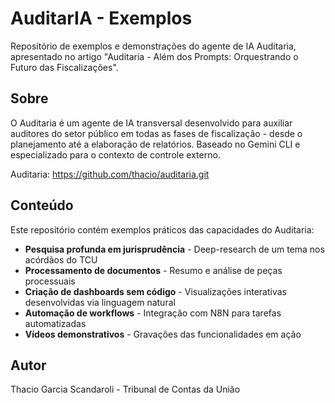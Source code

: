 # AuditarIA - Exemplos

Repositório de exemplos e demonstrações do agente de IA Auditaria, apresentado no artigo "Auditaria - Além dos Prompts: Orquestrando o Futuro das Fiscalizações".

## Sobre

O Auditaria  é um agente de IA transversal desenvolvido para auxiliar auditores do setor público em todas as fases de fiscalização - desde o planejamento até a elaboração de relatórios. Baseado no Gemini CLI e especializado para o contexto de controle externo.

Auditaria: https://github.com/thacio/auditaria.git

## Conteúdo

Este repositório contém exemplos práticos das capacidades do Auditaria:

- **Pesquisa profunda em jurisprudência** - Deep-research de um tema nos acórdãos do TCU
- **Processamento de documentos** - Resumo e análise de peças processuais
- **Criação de dashboards sem código** - Visualizações interativas desenvolvidas via linguagem natural
- **Automação de workflows** - Integração com N8N para tarefas automatizadas
- **Vídeos demonstrativos** - Gravações das funcionalidades em ação

## Autor

Thacio Garcia Scandaroli - Tribunal de Contas da União
